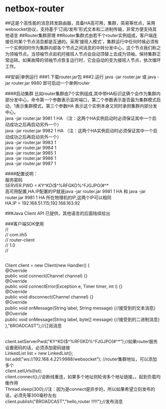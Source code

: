 # netbox-router
##这是个高性能的消息转发路由器，具备HA高可用，集群，简易等优点，采用websocket协议，支持基于‘订阅/发布’形式文本和二进制传输，非常方便支持其他语言
##Router集群原理
##Router集群式由若干个router实例组成，客户端连接任何某个节点消息都是互通的。采用‘接班人模式’，集群运行中任何时候必须有一个实例同时作为集群内部各个节点之间消息的中转分发中心，这个节点我们称之为领袖节点。当领袖节点宕机时接班人节点会自动顶替上去成为领袖，保持集群正常运转。如果故障的领袖节点恢复运行时，它会自动的变为接班人节点，依次循环工作。

##安装|单例运行
###1.下载router.jar包
###2.运行 java -jar router.jar 或 java -jar router.jar 9980 即可启动一个单例router

####启动集群
比如router集群由7个实例组成,其中带HA标识这俩个会作为集群内部分发中心，命令第一个参数表示监听端口，第二个参数表示是否最为集群模式启动，1表示集群模式，第三个参数HA
表示这个实例本身又同时承担集群内部分发中心。
<br/>java -jar router.jar 9981 1 HA  （注：这两个HA实例启动时必须保证其中一个启动成功之后再启动另外一个）
<br/>java -jar router.jar 9982 1 HA  （注：这两个HA实例启动时必须保证其中一个启动成功之后再启动另外一个）
<br/>java -jar router.jar 9983 1
<br/>java -jar router.jar 9984 1
<br/>java -jar router.jar 9985 1
<br/>java -jar router.jar 9986 1
<br/>java -jar router.jar 9987 1

####配置说明：
<br/>服务密码
<br/>SERVER.PWD = KY^KD($^%RFGKD%^FJGJPO(#^*
<br/>高可用配置,HA.IP配置的IP就是java -jar router.jar 9981 1 HA 和 java -jar router.jar 9981 1 HA 所在物理机的IP,这两个IP可以相同
<br/>HA.IP = 192.168.51.115;192.168.163.92


###Java Client API 已提供，其他语言的后面陆续给出

###客户端SDK使用
<br/>    //<dependency>
<br/>    //     <groupId>com.iih5</groupId>
<br/>    //     <artifactId>router-client</artifactId>
<br/>    //     <version>1.0</version>
<br/>    //  </dependency>

<br/>    Client client = new Client(new Handler() {
<br/>                         @Override
<br/>                         public void connect(Channel channel) {}
<br/>                         @Override
<br/>                         public void connectError(Exception e, Timer timer, int i) {}
<br/>                         @Override
<br/>                         public void disconnect(Channel channel) {}
<br/>                         @Override
<br/>                         public void onMessage(String label, String message) {//接受到的文本消息}
<br/>                         @Override
<br/>                         public void onMessage(String label, byte[] message) {//接受到的二进制消息}
<br/>                     },"BROADCAST");//订阅消息

<br/>                     client.setServerPwd("KY^KD($^%RFGKD%^FJGJPO(#^*");//如果router服务设置密码的话，必须添加密码链接
<br/>                     LinkedList<String> list = new LinkedList<String>();
<br/>                     list.add("ws://192.168.4.221:9988/websocket"); //router集群地址，可以添加多个
<br/>                     client.setUrls(list);
<br/>                     client.connect();//会断线重连，如果多个地址则轮询多个地址链接。。起到负载均衡作用
<br/>                     Thread.sleep(300);//注：因为是connect是异步的，所以如果希望立刻发布的话，必须先等300毫秒左右
<br/>                     client.publish("BROADCAST","hello,router !!!!!");//发布消息



























